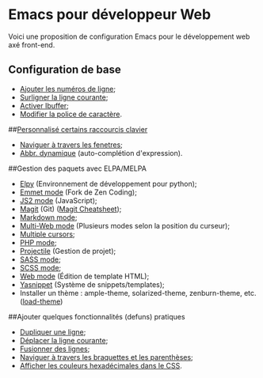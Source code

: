 Emacs pour développeur Web
==========================

Voici une proposition de configuration Emacs pour le développement web axé front-end.

## Configuration de base

* [Ajouter les numéros de ligne](http://www.emacswiki.org/emacs/LineNumbers#toc6);
* [Surligner la ligne courante](https://www.gnu.org/software/emacs/manual/html_node/emacs/Cursor-Display.html);
* [Activer Ibuffer](http://www.ergoemacs.org/emacs/emacs_buffer_management.html);
* [Modifier la police de caractère](http://www.emacswiki.org/emacs/SetFonts).

##[Personnalisé certains raccourcis clavier](http://www.gnu.org/software/emacs/manual/html_node/elisp/Key-Binding-Commands.html)

* [Naviguer à travers les fenetres](http://www.emacswiki.org/emacs/WindMove);
* [Abbr. dynamique](http://www.emacswiki.org/emacs/DynamicAbbreviations) (auto-complétion d'expression).

##Gestion des paquets avec ELPA/MELPA

* [Elpy](https://github.com/jorgenschaefer/elpy) (Environnement de développement pour python);
* [Emmet mode](https://github.com/smihica/emmet-mode) (Fork de Zen Coding);
* [JS2 mode](https://github.com/mooz/js2-mode) (JavaScript);
* [Magit](https://github.com/magit/magit) (Git) ([Magit Cheatsheet](daemianmack.com/magit-cheatsheet.html));
* [Markdown mode](https://github.com/defunkt/markdown-mode/blob/master/markdown-mode.el);
* [Multi-Web mode](https://github.com/fgallina/multi-web-mode) (Plusieurs modes selon la position du curseur);
* [Multiple cursors](https://github.com/magnars/multiple-cursors.el);
* [PHP mode](https://github.com/ejmr/php-mode);
* [Projectile](https://github.com/bbatsov/projectile) (Gestion de projet);
* [SASS mode](https://github.com/nex3/sass-mode);
* [SCSS mode](https://github.com/antonj/scss-mode);
* [Web mode](https://github.com/fxbois/web-mode) (Édition de template HTML);
* [Yasnippet](https://github.com/capitaomorte/yasnippet) (Système de snippets/templates);
* Installer un thème : ample-theme, solarized-theme, zenburn-theme, etc. ([load-theme](https://www.gnu.org/software/emacs/manual/html_node/emacs/Custom-Themes.html))

##Ajouter quelques fonctionnalités (defuns) pratiques

* [Dupliquer une ligne](http://emacs-fu.blogspot.ca/2010/01/duplicating-lines-and-commenting-them.html);
* [Déplacer la ligne courante](http://emacsredux.com/blog/2013/04/02/move-current-line-up-or-down/);
* [Fusionner des lignes](http://emacsredux.com/blog/2013/05/30/joining-lines/);
* [Naviguer à travers les braquettes et les parenthèses](http://ergoemacs.org/emacs/emacs_navigating_keys_for_brackets.html);
* [Afficher les couleurs hexadécimales dans le CSS](http://ergoemacs.org/emacs/emacs_CSS_colors.html).
